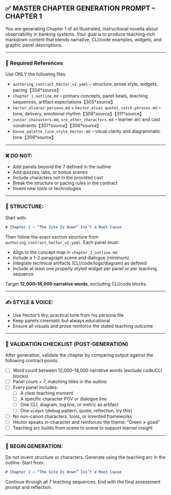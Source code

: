 ## ✅ MASTER CHAPTER GENERATION PROMPT – CHAPTER 1

You are generating Chapter 1 of an illustrated, instructional novella about observability in banking systems. Your goal is to produce teaching-rich markdown content that blends narrative, CLI/code examples, widgets, and graphic panel descriptions.

______________________________________________________________________

### 📁 Required References

Use ONLY the following files:

- `authoring_contract_hector_v2.yaml` – structure, prose style, widgets, pacing【304†source】
- `chapter_1_outline.md` – primary concepts, panel beats, teaching sequences, artifact expectations【305†source】
- `hector_alvarez_persona.md` + `hector_alvaz_quotes_catch-phrases.md` – tone, delivery, emotional rhythm【309†source】【311†source】
- `junior_characters.md`, `sre_other_characters.md` – learner arc and cast constraints【307†source】【306†source】
- `house_palette_line_style_hector.md` – visual clarity and diagrammatic tone【308†source】

______________________________________________________________________

### ❌ DO NOT:

- Add panels beyond the 7 defined in the outline
- Add quizzes, labs, or bonus scenes
- Include characters not in the provided cast
- Break the structure or pacing rules in the contract
- Invent new tools or technologies

______________________________________________________________________

### 🧱 STRUCTURE:

Start with:

```markdown
# Chapter 1 – “The Site Is Down” Isn’t a Root Cause
```

Then follow the exact section structure from `authoring_contract_hector_v2.yaml`. Each panel must:

- Align to the concept map in `chapter_1_outline.md`
- Include a 1–2 paragraph scene and dialogue (minimum)
- Integrate technical artifacts (CLI/code/logs/diagram) as defined
- Include at least one properly styled widget per panel or per teaching sequence

Target **12,000–18,000 narrative words**, excluding CLI/code blocks.

______________________________________________________________________

### ✍️ STYLE & VOICE:

- Use Hector’s dry, practical tone from his persona file
- Keep panels cinematic but always educational
- Ensure all visuals and prose reinforce the stated teaching outcome

______________________________________________________________________

### 🧠 VALIDATION CHECKLIST (POST-GENERATION)

After generation, validate the chapter by comparing output against the following contract points:

- [ ] Word count between 12,000–18,000 narrative words (exclude code/CLI blocks)
- [ ] Panel count = 7, matching titles in the outline
- [ ] Every panel includes:
  - [ ] A clear teaching moment
  - [ ] A specific character POV or dialogue line
  - [ ] One CLI, diagram, log line, or metric as artifact
  - [ ] One `widget` (debug pattern, quote, reflection, try this)
- [ ] No non-canon characters, tools, or invented frameworks
- [ ] Hector speaks in-character and reinforces the theme: “Green ≠ good”
- [ ] Teaching arc builds from scene to scene to support learner insight

______________________________________________________________________

### 🧪 BEGIN GENERATION:

Do not invent structure or characters. Generate using the teaching arc in the outline.
Start from:

```markdown
# Chapter 1 – “The Site Is Down” Isn’t a Root Cause
```

Continue through all 7 teaching sequences. End with the final assessment prompt and reflection.
